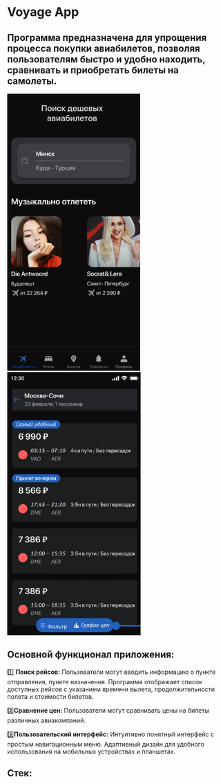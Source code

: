 # Voyage App
## Программа предназначена для упрощения процесса покупки авиабилетов, позволяя пользователям быстро и удобно находить, сравнивать и приобретать билеты на самолеты.
![main](https://github.com/Inna1Sliva/Voyage-App/blob/main/assets/home.png)![more](https://github.com/Inna1Sliva/Voyage-App/blob/main/assets/mor_ticket.png)



## Основной функционал приложения:

:one: **Поиск рейсов:** Пользователи могут вводить информацию о пункте отправления, пункте назначения.
Программа отображает список доступных рейсов с указанием времени вылета, продолжительности полета и стоимости билетов.

:two:**Сравнение цен:** Пользователи могут сравнивать цены на билеты различных авиакомпаний.

:three:**Пользовательский интерфейс:** Интуитивно понятный интерфейс с простым навигационным меню.
Адаптивный дизайн для удобного использования на мобильных устройствах и планшетах.
## Стек:
